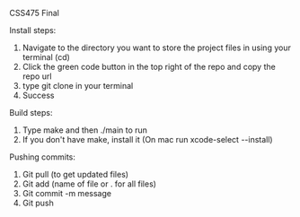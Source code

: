 CSS475 Final

Install steps:

1. Navigate to the directory you want to store the project files in using your terminal (cd)
2. Click the green code button in the top right of the repo and copy the repo url
3. type git clone <URL> in your terminal
4. Success

Build steps:
1. Type make and then ./main to run
2. If you don't have make, install it (On mac run xcode-select --install)

Pushing commits:
1. Git pull (to get updated files)
2. Git add (name of file or . for all files)
3. Git commit -m message
4. Git push
